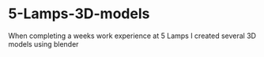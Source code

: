 # 5-Lamps-3D-models
When completing a weeks work experience at 5 Lamps I created several 3D models using blender
